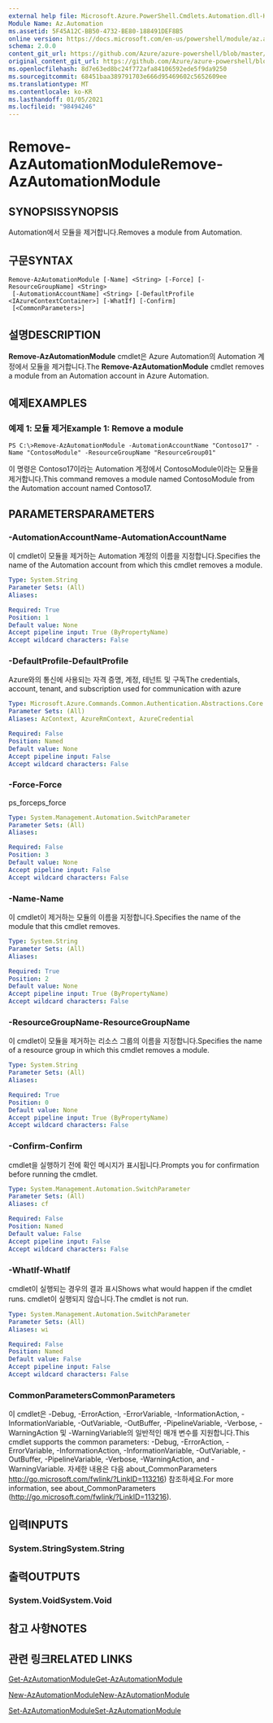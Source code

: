 ```yaml
---
external help file: Microsoft.Azure.PowerShell.Cmdlets.Automation.dll-Help.xml
Module Name: Az.Automation
ms.assetid: 5F45A12C-BB50-4732-BE80-188491DEF8B5
online version: https://docs.microsoft.com/en-us/powershell/module/az.automation/remove-azautomationmodule
schema: 2.0.0
content_git_url: https://github.com/Azure/azure-powershell/blob/master/src/Automation/Automation/help/Remove-AzAutomationModule.md
original_content_git_url: https://github.com/Azure/azure-powershell/blob/master/src/Automation/Automation/help/Remove-AzAutomationModule.md
ms.openlocfilehash: 8d7e63ed8bc24f772afa84106592ede5f9da9250
ms.sourcegitcommit: 68451baa389791703e666d95469602c5652609ee
ms.translationtype: MT
ms.contentlocale: ko-KR
ms.lasthandoff: 01/05/2021
ms.locfileid: "98494246"
---
```

# <span data-ttu-id="ece39-101">Remove-AzAutomationModule</span><span class="sxs-lookup"><span data-stu-id="ece39-101">Remove-AzAutomationModule</span></span>

## <span data-ttu-id="ece39-102">SYNOPSIS</span><span class="sxs-lookup"><span data-stu-id="ece39-102">SYNOPSIS</span></span>
<span data-ttu-id="ece39-103">Automation에서 모듈을 제거합니다.</span><span class="sxs-lookup"><span data-stu-id="ece39-103">Removes a module from Automation.</span></span>

## <span data-ttu-id="ece39-104">구문</span><span class="sxs-lookup"><span data-stu-id="ece39-104">SYNTAX</span></span>

```
Remove-AzAutomationModule [-Name] <String> [-Force] [-ResourceGroupName] <String>
 [-AutomationAccountName] <String> [-DefaultProfile <IAzureContextContainer>] [-WhatIf] [-Confirm]
 [<CommonParameters>]
```

## <span data-ttu-id="ece39-105">설명</span><span class="sxs-lookup"><span data-stu-id="ece39-105">DESCRIPTION</span></span>
<span data-ttu-id="ece39-106">**Remove-AzAutomationModule** cmdlet은 Azure Automation의 Automation 계정에서 모듈을 제거합니다.</span><span class="sxs-lookup"><span data-stu-id="ece39-106">The **Remove-AzAutomationModule** cmdlet removes a module from an Automation account in Azure Automation.</span></span>

## <span data-ttu-id="ece39-107">예제</span><span class="sxs-lookup"><span data-stu-id="ece39-107">EXAMPLES</span></span>

### <span data-ttu-id="ece39-108">예제 1: 모듈 제거</span><span class="sxs-lookup"><span data-stu-id="ece39-108">Example 1: Remove a module</span></span>
```
PS C:\>Remove-AzAutomationModule -AutomationAccountName "Contoso17" -Name "ContosoModule" -ResourceGroupName "ResourceGroup01"
```

<span data-ttu-id="ece39-109">이 명령은 Contoso17이라는 Automation 계정에서 ContosoModule이라는 모듈을 제거합니다.</span><span class="sxs-lookup"><span data-stu-id="ece39-109">This command removes a module named ContosoModule from the Automation account named Contoso17.</span></span>

## <span data-ttu-id="ece39-110">PARAMETERS</span><span class="sxs-lookup"><span data-stu-id="ece39-110">PARAMETERS</span></span>

### <span data-ttu-id="ece39-111">-AutomationAccountName</span><span class="sxs-lookup"><span data-stu-id="ece39-111">-AutomationAccountName</span></span>
<span data-ttu-id="ece39-112">이 cmdlet이 모듈을 제거하는 Automation 계정의 이름을 지정합니다.</span><span class="sxs-lookup"><span data-stu-id="ece39-112">Specifies the name of the Automation account from which this cmdlet removes a module.</span></span>

```yaml
Type: System.String
Parameter Sets: (All)
Aliases:

Required: True
Position: 1
Default value: None
Accept pipeline input: True (ByPropertyName)
Accept wildcard characters: False
```

### <span data-ttu-id="ece39-113">-DefaultProfile</span><span class="sxs-lookup"><span data-stu-id="ece39-113">-DefaultProfile</span></span>
<span data-ttu-id="ece39-114">Azure와의 통신에 사용되는 자격 증명, 계정, 테넌트 및 구독</span><span class="sxs-lookup"><span data-stu-id="ece39-114">The credentials, account, tenant, and subscription used for communication with azure</span></span>

```yaml
Type: Microsoft.Azure.Commands.Common.Authentication.Abstractions.Core.IAzureContextContainer
Parameter Sets: (All)
Aliases: AzContext, AzureRmContext, AzureCredential

Required: False
Position: Named
Default value: None
Accept pipeline input: False
Accept wildcard characters: False
```

### <span data-ttu-id="ece39-115">-Force</span><span class="sxs-lookup"><span data-stu-id="ece39-115">-Force</span></span>
<span data-ttu-id="ece39-116">ps_force</span><span class="sxs-lookup"><span data-stu-id="ece39-116">ps_force</span></span>

```yaml
Type: System.Management.Automation.SwitchParameter
Parameter Sets: (All)
Aliases:

Required: False
Position: 3
Default value: None
Accept pipeline input: False
Accept wildcard characters: False
```

### <span data-ttu-id="ece39-117">-Name</span><span class="sxs-lookup"><span data-stu-id="ece39-117">-Name</span></span>
<span data-ttu-id="ece39-118">이 cmdlet이 제거하는 모듈의 이름을 지정합니다.</span><span class="sxs-lookup"><span data-stu-id="ece39-118">Specifies the name of the module that this cmdlet removes.</span></span>

```yaml
Type: System.String
Parameter Sets: (All)
Aliases:

Required: True
Position: 2
Default value: None
Accept pipeline input: True (ByPropertyName)
Accept wildcard characters: False
```

### <span data-ttu-id="ece39-119">-ResourceGroupName</span><span class="sxs-lookup"><span data-stu-id="ece39-119">-ResourceGroupName</span></span>
<span data-ttu-id="ece39-120">이 cmdlet이 모듈을 제거하는 리소스 그룹의 이름을 지정합니다.</span><span class="sxs-lookup"><span data-stu-id="ece39-120">Specifies the name of a resource group in which this cmdlet removes a module.</span></span>

```yaml
Type: System.String
Parameter Sets: (All)
Aliases:

Required: True
Position: 0
Default value: None
Accept pipeline input: True (ByPropertyName)
Accept wildcard characters: False
```

### <span data-ttu-id="ece39-121">-Confirm</span><span class="sxs-lookup"><span data-stu-id="ece39-121">-Confirm</span></span>
<span data-ttu-id="ece39-122">cmdlet을 실행하기 전에 확인 메시지가 표시됩니다.</span><span class="sxs-lookup"><span data-stu-id="ece39-122">Prompts you for confirmation before running the cmdlet.</span></span>

```yaml
Type: System.Management.Automation.SwitchParameter
Parameter Sets: (All)
Aliases: cf

Required: False
Position: Named
Default value: False
Accept pipeline input: False
Accept wildcard characters: False
```

### <span data-ttu-id="ece39-123">-WhatIf</span><span class="sxs-lookup"><span data-stu-id="ece39-123">-WhatIf</span></span>
<span data-ttu-id="ece39-124">cmdlet이 실행되는 경우의 결과 표시</span><span class="sxs-lookup"><span data-stu-id="ece39-124">Shows what would happen if the cmdlet runs.</span></span>
<span data-ttu-id="ece39-125">cmdlet이 실행되지 않습니다.</span><span class="sxs-lookup"><span data-stu-id="ece39-125">The cmdlet is not run.</span></span>

```yaml
Type: System.Management.Automation.SwitchParameter
Parameter Sets: (All)
Aliases: wi

Required: False
Position: Named
Default value: False
Accept pipeline input: False
Accept wildcard characters: False
```

### <span data-ttu-id="ece39-126">CommonParameters</span><span class="sxs-lookup"><span data-stu-id="ece39-126">CommonParameters</span></span>
<span data-ttu-id="ece39-127">이 cmdlet은 -Debug, -ErrorAction, -ErrorVariable, -InformationAction, -InformationVariable, -OutVariable, -OutBuffer, -PipelineVariable, -Verbose, -WarningAction 및 -WarningVariable의 일반적인 매개 변수를 지원합니다.</span><span class="sxs-lookup"><span data-stu-id="ece39-127">This cmdlet supports the common parameters: -Debug, -ErrorAction, -ErrorVariable, -InformationAction, -InformationVariable, -OutVariable, -OutBuffer, -PipelineVariable, -Verbose, -WarningAction, and -WarningVariable.</span></span> <span data-ttu-id="ece39-128">자세한 내용은 다음 about_CommonParameters http://go.microsoft.com/fwlink/?LinkID=113216) 참조하세요.</span><span class="sxs-lookup"><span data-stu-id="ece39-128">For more information, see about_CommonParameters (http://go.microsoft.com/fwlink/?LinkID=113216).</span></span>

## <span data-ttu-id="ece39-129">입력</span><span class="sxs-lookup"><span data-stu-id="ece39-129">INPUTS</span></span>

### <span data-ttu-id="ece39-130">System.String</span><span class="sxs-lookup"><span data-stu-id="ece39-130">System.String</span></span>

## <span data-ttu-id="ece39-131">출력</span><span class="sxs-lookup"><span data-stu-id="ece39-131">OUTPUTS</span></span>

### <span data-ttu-id="ece39-132">System.Void</span><span class="sxs-lookup"><span data-stu-id="ece39-132">System.Void</span></span>

## <span data-ttu-id="ece39-133">참고 사항</span><span class="sxs-lookup"><span data-stu-id="ece39-133">NOTES</span></span>

## <span data-ttu-id="ece39-134">관련 링크</span><span class="sxs-lookup"><span data-stu-id="ece39-134">RELATED LINKS</span></span>

[<span data-ttu-id="ece39-135">Get-AzAutomationModule</span><span class="sxs-lookup"><span data-stu-id="ece39-135">Get-AzAutomationModule</span></span>](./Get-AzAutomationModule.md)

[<span data-ttu-id="ece39-136">New-AzAutomationModule</span><span class="sxs-lookup"><span data-stu-id="ece39-136">New-AzAutomationModule</span></span>](./New-AzAutomationModule.md)

[<span data-ttu-id="ece39-137">Set-AzAutomationModule</span><span class="sxs-lookup"><span data-stu-id="ece39-137">Set-AzAutomationModule</span></span>](./Set-AzAutomationModule.md)


